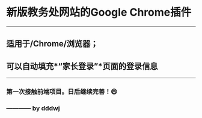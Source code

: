 # 新版教务处网站的Google Chrome插件
---
## 适用于/Chrome/浏览器；
## 可以自动填充*“家长登录”*页面的登录信息
---
### 第一次接触前端项目。日后继续完善！😄
### ———— by dddwj